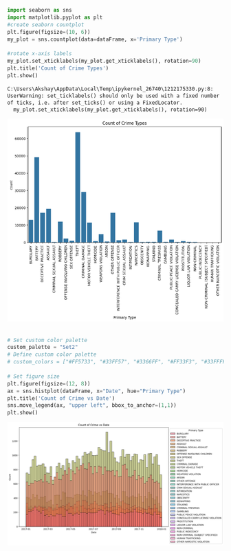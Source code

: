 ```python
import seaborn as sns
import matplotlib.pyplot as plt
#create seaborn countplot
plt.figure(figsize=(10, 6))
my_plot = sns.countplot(data=dataFrame, x='Primary Type')

#rotate x-axis labels
my_plot.set_xticklabels(my_plot.get_xticklabels(), rotation=90)
plt.title('Count of Crime Types')
plt.show()
```

    C:\Users\Akshay\AppData\Local\Temp\ipykernel_26740\1212175330.py:8: UserWarning: set_ticklabels() should only be used with a fixed number of ticks, i.e. after set_ticks() or using a FixedLocator.
      my_plot.set_xticklabels(my_plot.get_xticklabels(), rotation=90)
    


    
![png](output_9_1.png)
```python

# Set custom color palette
custom_palette = "Set2"
# Define custom color palette
# custom_colors = ["#FF5733", "#33FF57", "#3366FF", "#FF33F3", "#33FFFF", "#FFFF33"]

# Set figure size
plt.figure(figsize=(12, 8))
ax = sns.histplot(dataFrame, x="Date", hue="Primary Type")
plt.title('Count of Crime vs Date')
sns.move_legend(ax, "upper left", bbox_to_anchor=(1,1))
plt.show()
```


    
![png](output_10_0.png)
